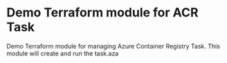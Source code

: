 # Demo Terraform module for ACR Task
Demo Terraform module for managing Azure Container Registry Task. This module will create and run the task.aza